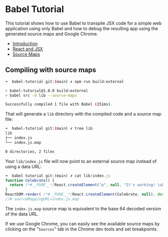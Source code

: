 # Babel Tutorial

This tutorial shows how to use Babel to transpile JSX code for a simple web application 
using only Babel and how to debug the resulting app using the generated source maps and 
Google Chrome.

* [Introduction](https://inspirnathan.com/posts/12-babel-tutorial-part-1)
* [React and JSX](https://inspirnathan.com/posts/13-babel-tutorial-part-2)
* [Source Maps](https://inspirnathan.com/posts/14-babel-tutorial-part-3)
<!--
* [Transpiling Code for Older Browsers](https://inspirnathan.com/posts/17-babel-tutorial-part-4)
* [Quick Command To Discover Used Ports](https://inspirnathan.com/posts/15-quick-command-to-discover-used-ports)
* [How To Setup VirtualBox For Internet Explorer](https://inspirnathan.com/posts/16-how-to-setup-virtualbox-for-internet-explorer)
* [Babel Tutorial Part 4 - Compatibility With Older Browsers](https://inspirnathan.com/posts/17-babel-tutorial-part-4)
* [Npm Tips And Tricks](https://inspirnathan.com/posts/18-npm-tips-and-tricks)
-->


## Compiling with source maps

```sh
➜  babel-tutorial git:(main) ✗ npm run build:external

> babel-tutorial@1.0.0 build:external
> babel src -d lib --source-maps

Successfully compiled 1 file with Babel (251ms).
```

That will generate a `lib` directory with the compiled code and a source map file:

```sh
➜  babel-tutorial git:(main) ✗ tree lib 
lib
├── index.js
└── index.js.map

0 directories, 2 files
```

Your `lib/index.js` file will now point to an external source map instead of using a data URL:

```js
➜  babel-tutorial git:(main) ✗ cat lib/index.js
function Celebrate() {
  return /*#__PURE__*/React.createElement("p", null, "It's working! \uD83C\uDF89\uD83C\uDF89\uD83C\uDF89");
}
ReactDOM.render( /*#__PURE__*/React.createElement(Celebrate, null), document.getElementById('root'));
//# sourceMappingURL=index.js.map
```

The `index.js.map` source map is equivalent to the base 64 decoded version of the data URL.

If we use Google Chrome, you can easily see the available source maps by clicking on the "`Sources`" tab in the Chrome dev tools and set breakpoints. 


